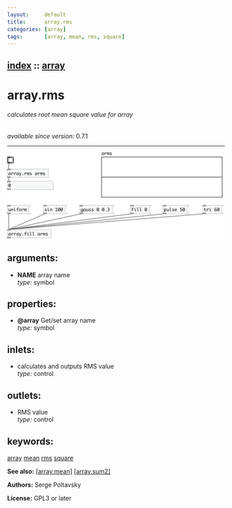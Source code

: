 ```yaml
---
layout:     default
title:      array.rms
categories: [array]
tags:       [array, mean, rms, square]
---
```

[index](index.html) :: [array](category_array.html)
---

# array.rms

###### calculates root mean square value for array

*available since version:* 0.7.1

---




[![example](../examples/img/array.rms.jpg)](../examples/pd/array.rms.pd)



## arguments:

* **NAME**
array name<br>
_type:_ symbol<br>





## properties:

* **@array** 
Get/set array name<br>
_type:_ symbol<br>



## inlets:

* calculates and outputs RMS value<br>
_type:_ control



## outlets:

* RMS value<br>
_type:_ control



## keywords:

[array](keywords/array.html)
[mean](keywords/mean.html)
[rms](keywords/rms.html)
[square](keywords/square.html)



**See also:**
[\[array.mean\]](array.mean.html)
[\[array.sum2\]](array.sum2.html)




**Authors:** Serge Poltavsky




**License:** GPL3 or later





